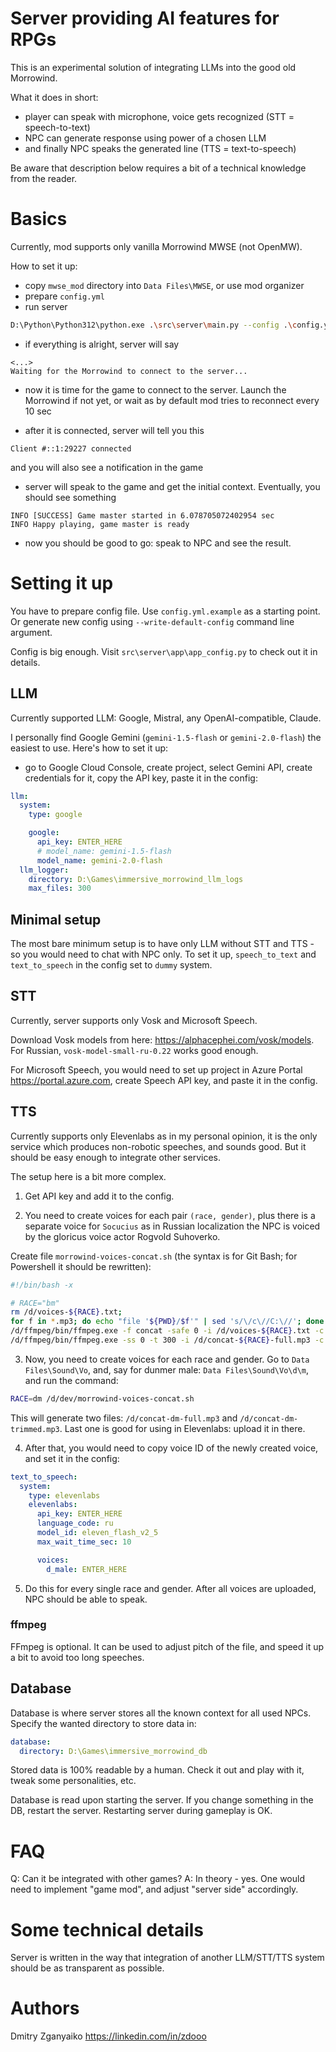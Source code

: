 # Server providing AI features for RPGs

This is an experimental solution of integrating LLMs into the good old Morrowind.

What it does in short:
- player can speak with microphone, voice gets recognized (STT = speech-to-text)
- NPC can generate response using power of a chosen LLM
- and finally NPC speaks the generated line (TTS = text-to-speech)

Be aware that description below requires a bit of a technical knowledge from the reader.

# Basics

Currently, mod supports only vanilla Morrowind MWSE (not OpenMW).

How to set it up:

- copy `mwse_mod` directory into `Data Files\MWSE`, or use mod organizer
- prepare `config.yml`
- run server

```sh
D:\Python\Python312\python.exe .\src\server\main.py --config .\config.yml
```

- if everything is alright, server will say

```
<...>
Waiting for the Morrowind to connect to the server...
```

- now it is time for the game to connect to the server. Launch the Morrowind if not yet, or wait as by default mod tries to reconnect every 10 sec

- after it is connected, server will tell you this

```
Client #::1:29227 connected
```

and you will also see a notification in the game

- server will speak to the game and get the initial context. Eventually, you should see something

```
INFO [SUCCESS] Game master started in 6.078705072402954 sec
INFO Happy playing, game master is ready
```

- now you should be good to go: speak to NPC and see the result.

# Setting it up

You have to prepare config file. Use `config.yml.example` as a starting point. Or generate new config using `--write-default-config` command line argument.

Config is big enough. Visit `src\server\app\app_config.py` to check out it in details.

## LLM

Currently supported LLM: Google, Mistral, any OpenAI-compatible, Claude.

I personally find Google Gemini (`gemini-1.5-flash` or `gemini-2.0-flash`) the easiest to use. Here's how to set it up:

- go to Google Cloud Console, create project, select Gemini API, create credentials for it, copy the API key, paste it in the config:

```yaml
llm:
  system:
    type: google

    google:
      api_key: ENTER_HERE
      # model_name: gemini-1.5-flash
      model_name: gemini-2.0-flash
  llm_logger:
    directory: D:\Games\immersive_morrowind_llm_logs
    max_files: 300
```

## Minimal setup

The most bare minimum setup is to have only LLM without STT and TTS - so you would need to chat with NPC only. To set it up, `speech_to_text` and `text_to_speech` in the config set to `dummy` system.


## STT

Currently, server supports only Vosk and Microsoft Speech.

Download Vosk models from here: https://alphacephei.com/vosk/models. For Russian, `vosk-model-small-ru-0.22` works good enough.

For Microsoft Speech, you would need to set up project in Azure Portal https://portal.azure.com, create Speech API key, and paste it in the config.

## TTS

Currently supports only Elevenlabs as in my personal opinion, it is the only service which produces non-robotic speeches, and sounds good. But it should be easy enough to integrate other services.

The setup here is a bit more complex.

1. Get API key and add it to the config.

2. You need to create voices for each pair `(race, gender)`, plus there is a separate voice for `Socucius` as in Russian localization the NPC is voiced by the gloricus voice actor Rogvold Suhoverko.

Create file `morrowind-voices-concat.sh` (the syntax is for Git Bash; for Powershell it should be rewritten):

```sh
#!/bin/bash -x

# RACE="bm"
rm /d/voices-${RACE}.txt;
for f in *.mp3; do echo "file '${PWD}/$f'" | sed 's/\/c\//C:\//'; done > /d/voices-${RACE}.txt;
/d/ffmpeg/bin/ffmpeg.exe -f concat -safe 0 -i /d/voices-${RACE}.txt -c copy /d/concat-${RACE}-full.mp3
/d/ffmpeg/bin/ffmpeg.exe -ss 0 -t 300 -i /d/concat-${RACE}-full.mp3 -c:a copy /d/concat-${RACE}-trimmed.mp3
```

3. Now, you need to create voices for each race and gender. Go to `Data Files\Sound\Vo`, and, say for dunmer male: `Data Files\Sound\Vo\d\m`, and run the command:

```sh
RACE=dm /d/dev/morrowind-voices-concat.sh
```

This will generate two files: `/d/concat-dm-full.mp3` and `/d/concat-dm-trimmed.mp3`. Last one is good for using in Elevenlabs: upload it in there.

4. After that, you would need to copy voice ID of the newly created voice, and set it in the config:

```yaml
text_to_speech:
  system:
    type: elevenlabs
    elevenlabs:
      api_key: ENTER_HERE
      language_code: ru
      model_id: eleven_flash_v2_5
      max_wait_time_sec: 10

      voices:
        d_male: ENTER_HERE
```

5. Do this for every single race and gender. After all voices are uploaded, NPC should be able to speak.

### ffmpeg

FFmpeg is optional. It can be used to adjust pitch of the file, and speed it up a bit to avoid too long speeches.

## Database

Database is where server stores all the known context for all used NPCs. Specify the wanted directory to store data in:

```yaml
database:
  directory: D:\Games\immersive_morrowind_db
```

Stored data is 100% readable by a human. Check it out and play with it, tweak some personalities, etc.

Database is read upon starting the server. If you change something in the DB, restart the server.
Restarting server during gameplay is OK.

# FAQ

Q: Can it be integrated with other games?
A: In theory - yes. One would need to implement "game mod", and adjust "server side" accordingly.

# Some technical details

Server is written in the way that integration of another LLM/STT/TTS system should be as transparent as possible.

# Authors

Dmitry Zganyaiko https://linkedin.com/in/zdooo
